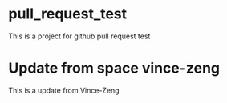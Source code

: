 # pull_request_test
This is a project for github pull request test

# Update from space vince-zeng
This is a update from Vince-Zeng
